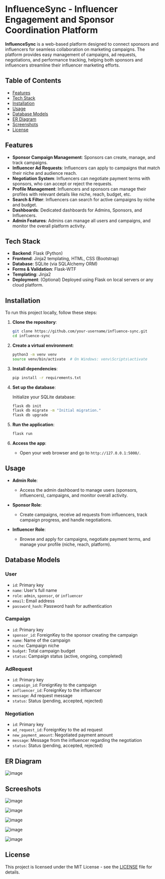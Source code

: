# InfluenceSync - Influencer Engagement and Sponsor Coordination Platform

**InfluenceSync** is a web-based platform designed to connect sponsors and influencers for seamless collaboration on marketing campaigns. The platform provides easy management of campaigns, ad requests, negotiations, and performance tracking, helping both sponsors and influencers streamline their influencer marketing efforts.

## Table of Contents
- [Features](#features)
- [Tech Stack](#tech-stack)
- [Installation](#installation)
- [Usage](#usage)
- [Database Models](#database-models)
- [ER Diagram](#er-diagram)
- [Screenshots](#screenshots)
- [License](#license)

## Features

- **Sponsor Campaign Management**: Sponsors can create, manage, and track campaigns.
- **Influencer Ad Requests**: Influencers can apply to campaigns that match their niche and audience reach.
- **Negotiation System**: Influencers can negotiate payment terms with sponsors, who can accept or reject the requests.
- **Profile Management**: Influencers and sponsors can manage their profiles with relevant details like niche, reach, budget, etc.
- **Search & Filter**: Influencers can search for active campaigns by niche and budget.
- **Dashboards**: Dedicated dashboards for Admins, Sponsors, and Influencers.
- **Admin Features**: Admins can manage all users and campaigns, and monitor the overall platform activity.

## Tech Stack

- **Backend**: Flask (Python)
- **Frontend**: Jinja2 templating, HTML, CSS (Bootstrap)
- **Database**: SQLite (via SQLAlchemy ORM)
- **Forms & Validation**: Flask-WTF
- **Templating**: Jinja2
- **Deployment**: (Optional) Deployed using Flask on local servers or any cloud platform.

## Installation

To run this project locally, follow these steps:

1. **Clone the repository**:

    ```bash
    git clone https://github.com/your-username/influence-sync.git
    cd influence-sync
    ```

2. **Create a virtual environment**:

    ```bash
    python3 -m venv venv
    source venv/bin/activate  # On Windows: venv\Scripts\activate
    ```

3. **Install dependencies**:

    ```bash
    pip install -r requirements.txt
    ```

4. **Set up the database**:

    Initialize your SQLite database:

    ```bash
    flask db init
    flask db migrate -m "Initial migration."
    flask db upgrade
    ```

5. **Run the application**:

    ```bash
    flask run
    ```

6. **Access the app**:
   - Open your web browser and go to `http://127.0.0.1:5000/`.

## Usage

- **Admin Role**:
  - Access the admin dashboard to manage users (sponsors, influencers), campaigns, and monitor overall activity.
  
- **Sponsor Role**:
  - Create campaigns, receive ad requests from influencers, track campaign progress, and handle negotiations.
  
- **Influencer Role**:
  - Browse and apply for campaigns, negotiate payment terms, and manage your profile (niche, reach, platform).

## Database Models

### User
- `id`: Primary key
- `name`: User's full name
- `role`: `admin`, `sponsor`, or `influencer`
- `email`: Email address
- `password_hash`: Password hash for authentication

### Campaign
- `id`: Primary key
- `sponsor_id`: ForeignKey to the sponsor creating the campaign
- `name`: Name of the campaign
- `niche`: Campaign niche
- `budget`: Total campaign budget
- `status`: Campaign status (active, ongoing, completed)

### AdRequest
- `id`: Primary key
- `campaign_id`: ForeignKey to the campaign
- `influencer_id`: ForeignKey to the influencer
- `message`: Ad request message
- `status`: Status (pending, accepted, rejected)

### Negotiation
- `id`: Primary key
- `ad_request_id`: ForeignKey to the ad request
- `new_payment_amount`: Negotiated payment amount
- `message`: Message from the influencer regarding the negotiation
- `status`: Status (pending, accepted, rejected)

## ER Diagram
![image](https://github.com/user-attachments/assets/3ba9f6c0-8319-4720-9486-86d1965a4d6d)

## Screeshots
![image](https://github.com/user-attachments/assets/e8c38958-e343-4378-b45b-cba4acf8b27d)

![image](https://github.com/user-attachments/assets/7cd4b080-a056-4f4f-8336-cf74e3834f0d)

![image](https://github.com/user-attachments/assets/584a5f2e-b211-4247-8008-34292d7c8cf7)

![image](https://github.com/user-attachments/assets/0071c5d1-3227-4ba7-af6c-0abb974013d3)

![image](https://github.com/user-attachments/assets/97c96ded-3b2d-4ca0-8b44-c36143282b19)


## License

This project is licensed under the MIT License - see the [LICENSE](LICENSE) file for details.


